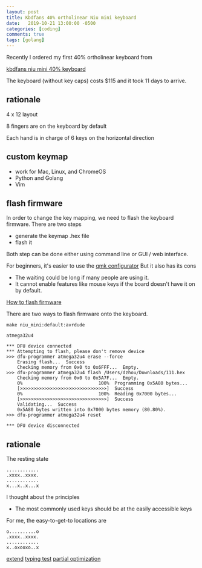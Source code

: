 ```yaml
---
layout: post
title: Kbdfans 40% ortholinear Niu mini keyboard
date:   2019-10-21 13:00:00 -0500
categories: [coding]
comments: true
tags: [golang]
---
```


Recently I ordered my first 40% ortholinear keyboard from

[kbdfans niu mini 40% keyboard](https://kbdfans.cn/collections/fully-assembled-keyboard/products/fully-assembled-niu40-mechanical-keyboard)

The keyboard (without key caps) costs $115 and it took 11 days to arrive.

## rationale

4 x 12 layout

8 fingers are on the keyboard by default

Each hand is in charge of 6 keys on the horizontal direction

## custom keymap

- work for Mac, Linux, and ChromeOS
- Python and Golang
- Vim


## flash firmware

In order to change the key mapping, we need to flash the keyboard firmware.
There are two steps


- generate the keymap .hex file
- flash it

Both step can be done either using command line or GUI / web interface.

For beginners, it's easier to use the [qmk configurator]()
But it also has its cons

- The waiting could be long if many people are using it.
- It cannot enable features like mouse keys if the board doesn't have it on by default.

[How to flash firmware]()

There are two ways to flash firmware onto the keyboard.
[](https://github.com/qmk/qmk_firmware/tree/master/keyboards/niu_mini)

```
make niu_mini:default:avrdude
```


`atmega32u4`

```
*** DFU device connected
*** Attempting to flash, please don't remove device
>>> dfu-programmer atmega32u4 erase --force
    Erasing flash...  Success
    Checking memory from 0x0 to 0x6FFF...  Empty.
>>> dfu-programmer atmega32u4 flash /Users/dzhou/Downloads/111.hex
    Checking memory from 0x0 to 0x5A7F...  Empty.
    0%                            100%  Programming 0x5A80 bytes...
    [>>>>>>>>>>>>>>>>>>>>>>>>>>>>>>>>]  Success
    0%                            100%  Reading 0x7000 bytes...
    [>>>>>>>>>>>>>>>>>>>>>>>>>>>>>>>>]  Success
    Validating...  Success
    0x5A80 bytes written into 0x7000 bytes memory (80.80%).
>>> dfu-programmer atmega32u4 reset

*** DFU device disconnected
```


## rationale

The resting state
```
............
.xxxx..xxxx.
............
x...x..x...x
```


I thought about the principles

- The most commonly used keys should be at the easily accessible keys

For me, the easy-to-get-to locations are
```
o..........o
.xxxx..xxxx.
............
x..oxooxo..x
```

[extend](https://forum.colemak.com/topic/2014-extend-extra-extreme/)
[typing test](https://www.speedtypingonline.com/typing-test)
[partial optimization](http://mkweb.bcgsc.ca/carpalx/?partial_optimization)
